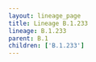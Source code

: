 ```yaml
---
layout: lineage_page
title: Lineage B.1.233
lineage: B.1.233
parent: B.1
children: ['B.1.233']
---
```

